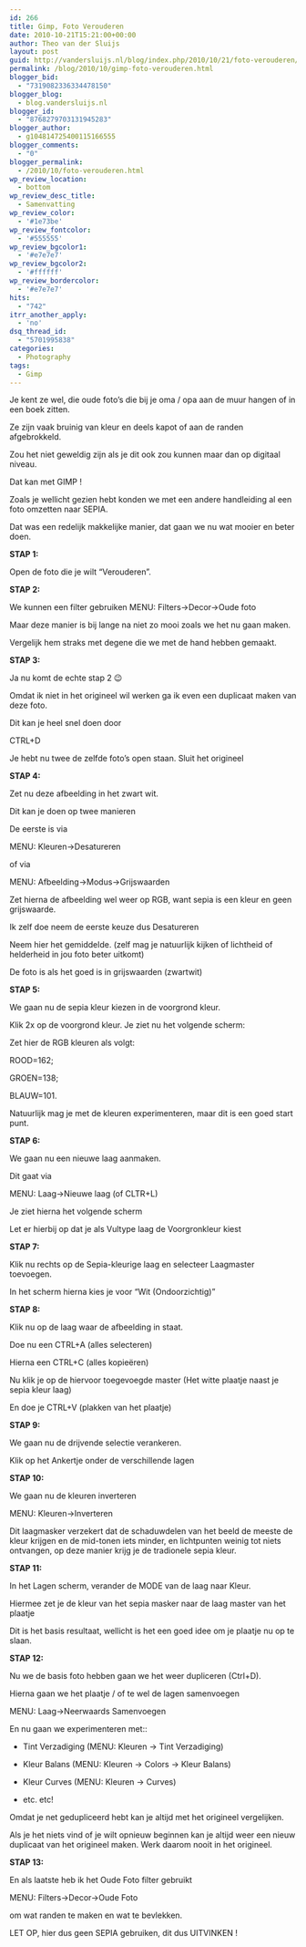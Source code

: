 ```yaml
---
id: 266
title: Gimp, Foto Verouderen
date: 2010-10-21T15:21:00+00:00
author: Theo van der Sluijs
layout: post
guid: http://vandersluijs.nl/blog/index.php/2010/10/21/foto-verouderen/
permalink: /blog/2010/10/gimp-foto-verouderen.html
blogger_bid:
  - "7319082336334478150"
blogger_blog:
  - blog.vandersluijs.nl
blogger_id:
  - "8768279703131945283"
blogger_author:
  - g104814725400115166555
blogger_comments:
  - "0"
blogger_permalink:
  - /2010/10/foto-verouderen.html
wp_review_location:
  - bottom
wp_review_desc_title:
  - Samenvatting
wp_review_color:
  - '#1e73be'
wp_review_fontcolor:
  - '#555555'
wp_review_bgcolor1:
  - '#e7e7e7'
wp_review_bgcolor2:
  - '#ffffff'
wp_review_bordercolor:
  - '#e7e7e7'
hits:
  - "742"
itrr_another_apply:
  - 'no'
dsq_thread_id:
  - "5701995838"
categories:
  - Photography
tags:
  - Gimp
---
```

Je kent ze wel, die oude foto’s die bij je oma / opa aan de muur hangen of in een boek zitten.

Ze zijn vaak bruinig van kleur en deels kapot of aan de randen afgebrokkeld.

Zou het niet geweldig zijn als je dit ook zou kunnen maar dan op digitaal niveau.

Dat kan met GIMP !<!--more-->


  
Zoals je wellicht gezien hebt konden we met een andere handleiding al een foto omzetten naar SEPIA.

Dat was een redelijk makkelijke manier, dat gaan we nu wat mooier en beter doen.

**STAP 1:**

Open de foto die je wilt “Verouderen”.

**STAP 2:**

We kunnen een filter gebruiken MENU: Filters->Decor->Oude foto

Maar deze manier is bij lange na niet zo mooi zoals we het nu gaan maken.

Vergelijk hem straks met degene die we met de hand hebben gemaakt.

**STAP 3:**

Ja nu komt de echte stap 2 😉

Omdat ik niet in het origineel wil werken ga ik even een duplicaat maken van deze foto.

Dit kan je heel snel doen door

CTRL+D

Je hebt nu twee de zelfde foto’s open staan. Sluit het origineel

**STAP 4:**

Zet nu deze afbeelding in het zwart wit.

Dit kan je doen op twee manieren

De eerste is via

MENU: Kleuren->Desatureren

of via

MENU: Afbeelding->Modus->Grijswaarden

Zet hierna de afbeelding wel weer op RGB, want sepia is een kleur en geen grijswaarde.

Ik zelf doe neem de eerste keuze dus Desatureren

Neem hier het gemiddelde. (zelf mag je natuurlijk kijken of lichtheid of helderheid in jou foto beter uitkomt)

De foto is als het goed is in grijswaarden (zwartwit)

**STAP 5:**

We gaan nu de sepia kleur kiezen in de voorgrond kleur.

Klik 2x op de voorgrond kleur. Je ziet nu het volgende scherm:

Zet hier de RGB kleuren als volgt:

ROOD=162;
  
GROEN=138;
  
BLAUW=101.

Natuurlijk mag je met de kleuren experimenteren, maar dit is een goed start punt.

**STAP 6:**

We gaan nu een nieuwe laag aanmaken.

Dit gaat via

MENU: Laag->Nieuwe laag (of CLTR+L)

Je ziet hierna het volgende scherm

Let er hierbij op dat je als Vultype laag de Voorgronkleur kiest

**STAP 7:**

Klik nu rechts op de Sepia-kleurige laag en selecteer Laagmaster toevoegen.

In het scherm hierna kies je voor “Wit (Ondoorzichtig)”

**STAP 8:**

Klik nu op de laag waar de afbeelding in staat.

Doe nu een CTRL+A (alles selecteren)

Hierna een CTRL+C (alles kopieëren)

Nu klik je op de hiervoor toegevoegde master (Het witte plaatje naast je sepia kleur laag)

En doe je CTRL+V (plakken van het plaatje)

**STAP 9:**

We gaan nu de drijvende selectie verankeren.

Klik op het Ankertje onder de verschillende lagen

**STAP 10:**

We gaan nu de kleuren inverteren

MENU: Kleuren->Inverteren

Dit laagmasker verzekert dat de schaduwdelen van het beeld de meeste de kleur krijgen en de mid-tonen iets minder, en lichtpunten weinig tot niets ontvangen, op deze manier krijg je de tradionele sepia kleur.

**STAP 11:**

In het Lagen scherm, verander de MODE van de laag naar Kleur.

Hiermee zet je de kleur van het sepia masker naar de laag master van het plaatje

Dit is het basis resultaat, wellicht is het een goed idee om je plaatje nu op te slaan.

**STAP 12:**

Nu we de basis foto hebben gaan we het weer dupliceren (Ctrl+D).

Hierna gaan we het plaatje / of te wel de lagen samenvoegen

MENU: Laag->Neerwaards Samenvoegen

En nu gaan we experimenteren met::

* Tint Verzadiging (MENU: Kleuren -> Tint Verzadiging)
  
* Kleur Balans (MENU: Kleuren -> Colors -> Kleur Balans)
  
* Kleur Curves (MENU: Kleuren -> Curves)
  
* etc. etc!

Omdat je net gedupliceerd hebt kan je altijd met het origineel vergelijken.

Als je het niets vind of je wilt opnieuw beginnen kan je altijd weer een nieuw duplicaat van het origineel maken. Werk daarom nooit in het origineel.

**STAP 13:**

En als laatste heb ik het Oude Foto filter gebruikt

MENU: Filters->Decor->Oude Foto

om wat randen te maken en wat te bevlekken.

LET OP, hier dus geen SEPIA gebruiken, dit dus UITVINKEN !